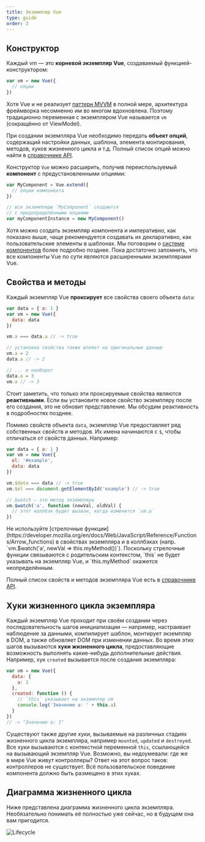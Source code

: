 ```yaml
---
title: Экземпляр Vue
type: guide
order: 3
---
```


## Конструктор

Каждый vm&nbsp;&mdash; это **корневой экземпляр Vue**, создаваемый функцией-конструктором:

``` js
var vm = new Vue({
  // опции
})
```

Хотя Vue и&nbsp;не&nbsp;реализует [паттерн MVVM](https://en.wikipedia.org/wiki/Model_View_ViewModel) в&nbsp;полной мере, архитектура фреймворка несомненно им&nbsp;во&nbsp;многом вдохновлена. Поэтому традиционно переменная с&nbsp;экземпляром Vue называется `vm` (сокращённо от&nbsp;ViewModel).

При создании экземпляра Vue необходимо передать **объект опций**, содержащий настройки данных, шаблона, элемента монтирования, методов, хуков жизненного цикла и&nbsp;т.д. Полный список опций можно найти&nbsp;в [справочнике API](../api).

Конструктор `Vue` можно расширить, получив переиспользуемый **компонент** с&nbsp;предустановленными опциями:

``` js
var MyComponent = Vue.extend({
  // опции компонента
})

// все экземпляры `MyComponent` создаются
// с предопределёнными опциями
var myComponentInstance = new MyComponent()
```

Хотя можно создать экземпляр компонента и&nbsp;императивно, как показано выше, чаще рекомендуется создавать их&nbsp;декларативно, как пользовательские элементы в&nbsp;шаблонах. Мы&nbsp;поговорим&nbsp;о [системе компонентов](components.html) более подробно позднее. Пока достаточно запомнить, что все компоненты Vue по&nbsp;сути являются расширенными экземплярами Vue.

## Свойства и методы

Каждый экземпляр Vue **проксирует** все свойства своего объекта `data`:

``` js
var data = { a: 1 }
var vm = new Vue({
  data: data
})

vm.a === data.a // -> true

// установка свойства также влияет на оригинальные данные
vm.a = 2
data.a // -> 2

// ... и наоборот
data.a = 3
vm.a // -> 3
```

Стоит заметить, что только эти проксируемые свойства являются **реактивными**. Если вы&nbsp;установите новое свойство экземпляру после его создания, это не&nbsp;обновит представление. Мы&nbsp;обсудим реактивность в&nbsp;подробностях позднее.

Помимо свойств объекта `data`, экземпляр Vue предоставляет ряд собственных свойств и&nbsp;методов. Их&nbsp;имена начинаются с&nbsp;`$`, чтобы отличаться от&nbsp;свойств данных. Например:

``` js
var data = { a: 1 }
var vm = new Vue({
  el: '#example',
  data: data
})

vm.$data === data // -> true
vm.$el === document.getElementById('example') // -> true

// $watch — это метод экземпляра
vm.$watch('a', function (newVal, oldVal) {
  // этот коллбэк будет вызван, когда изменится `vm.a`
})
```

<p class="tip">Не&nbsp;используйте [стрелочные функции](https://developer.mozilla.org/en/docs/Web/JavaScript/Reference/Functions/Arrow_functions) в&nbsp;свойствах экземпляра и&nbsp;в&nbsp;коллбэках (напр. `vm.$watch('a', newVal => this.myMethod())`). Поскольку стрелочные функции связываются с&nbsp;родительским контекстом, `this` не&nbsp;будет указывать на&nbsp;экземпляр Vue, и&nbsp;`this.myMethod` окажется неопределённым.</p>

Полный список свойств и&nbsp;методов экземпляра Vue есть в&nbsp;[справочнике API](../api).

## Хуки жизненного цикла экземпляра

Каждый экземпляр Vue проходит при своём создании через последовательность шагов инициализации&nbsp;&mdash; например, настраивает наблюдение за&nbsp;данными, компилирует шаблон, монтирует экземпляр в&nbsp;DOM, а&nbsp;также обновляет DOM при изменении данных. Во&nbsp;время этих шагов вызываются **хуки жизненного цикла**, предоставляющие возможность выполнять какие-нибудь дополнительные действия. Например, хук `created` вызывается после создания экземпляра:

``` js
var vm = new Vue({
  data: {
    a: 1
  },
  created: function () {
    // `this` указывает на экземпляр vm
    console.log('Значение a: ' + this.a)
  }
})
// -> "Значение a: 1"
```

Существуют также другие хуки, вызываемые на&nbsp;различных стадиях жизненного цикла экземпляра, например `mounted`, `updated` и&nbsp;`destroyed`. Все хуки вызываются с&nbsp;контекстной переменной `this`, ссылающейся на&nbsp;вызывающий экземпляр Vue. Возможно, вы&nbsp;недоумевали: где&nbsp;же в&nbsp;мире Vue живут контроллеры? Ответ на&nbsp;этот вопрос таков: контроллеров не&nbsp;существует. Всё пользовательское поведение компонента должно быть размещено в&nbsp;этих хуках.

## Диаграмма жизненного цикла

Ниже представлена диаграмма жизненного цикла экземпляра. Необязательно понимать её&nbsp;полностью уже сейчас, но&nbsp;в&nbsp;будущем она вам пригодится.

![Lifecycle](/images/lifecycle.png)
